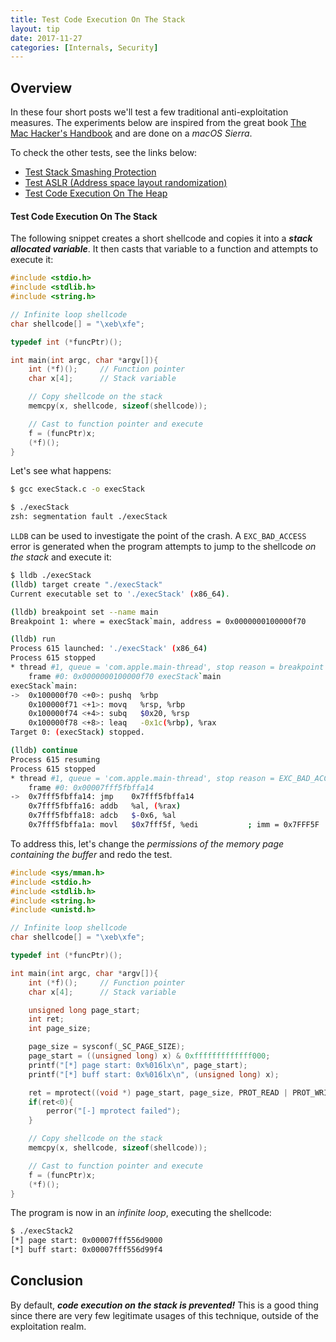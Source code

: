 ```yaml
---
title: Test Code Execution On The Stack
layout: tip
date: 2017-11-27
categories: [Internals, Security]
---
```


## Overview

In these four short posts we'll test a few traditional anti-exploitation measures. The experiments below are inspired from the great book [The Mac Hacker's Handbook](https://www.amazon.co.uk/Mac-Hackers-Handbook-Charlie-Miller/dp/0470395362) and are done on a _macOS Sierra_.

To check the other tests, see the links below:
* [Test Stack Smashing Protection]()
* [Test ASLR (Address space layout randomization)]()
* [Test Code Execution On The Heap]()

#### Test Code Execution On The Stack

The following snippet creates a short shellcode and copies it into a _**stack allocated variable**_. It then casts that variable to a function and attempts to execute it:

```c
#include <stdio.h>
#include <stdlib.h>
#include <string.h>

// Infinite loop shellcode
char shellcode[] = "\xeb\xfe";

typedef int (*funcPtr)();

int main(int argc, char *argv[]){
    int (*f)();		// Function pointer
    char x[4];		// Stack variable

    // Copy shellcode on the stack
    memcpy(x, shellcode, sizeof(shellcode));

    // Cast to function pointer and execute
    f = (funcPtr)x;
    (*f)();
}
```

Let's see what happens:

```bash
$ gcc execStack.c -o execStack

$ ./execStack
zsh: segmentation fault ./execStack
```

```LLDB``` can be used to investigate the point of the crash. A ```EXC_BAD_ACCESS``` error is generated when the program attempts to jump to the shellcode _on the stack_ and execute it:

```bash
$ lldb ./execStack
(lldb) target create "./execStack"
Current executable set to './execStack' (x86_64).

(lldb) breakpoint set --name main
Breakpoint 1: where = execStack`main, address = 0x0000000100000f70

(lldb) run
Process 615 launched: './execStack' (x86_64)
Process 615 stopped
* thread #1, queue = 'com.apple.main-thread', stop reason = breakpoint 1.1
    frame #0: 0x0000000100000f70 execStack`main
execStack`main:
->  0x100000f70 <+0>: pushq  %rbp
    0x100000f71 <+1>: movq   %rsp, %rbp
    0x100000f74 <+4>: subq   $0x20, %rsp
    0x100000f78 <+8>: leaq   -0x1c(%rbp), %rax
Target 0: (execStack) stopped.

(lldb) continue
Process 615 resuming
Process 615 stopped
* thread #1, queue = 'com.apple.main-thread', stop reason = EXC_BAD_ACCESS (code=2, address=0x7fff5fbffa14)
    frame #0: 0x00007fff5fbffa14
->  0x7fff5fbffa14: jmp    0x7fff5fbffa14
    0x7fff5fbffa16: addb   %al, (%rax)
    0x7fff5fbffa18: adcb   $-0x6, %al
    0x7fff5fbffa1a: movl   $0x7fff5f, %edi           ; imm = 0x7FFF5F
```

To address this, let's change the _permissions of the memory page containing the buffer_ and redo the test. 

```c
#include <sys/mman.h>
#include <stdio.h>
#include <stdlib.h>
#include <string.h>
#include <unistd.h>

// Infinite loop shellcode
char shellcode[] = "\xeb\xfe";

typedef int (*funcPtr)();

int main(int argc, char *argv[]){
    int (*f)();		// Function pointer
    char x[4];		// Stack variable

    unsigned long page_start;
    int ret;
    int page_size;

    page_size = sysconf(_SC_PAGE_SIZE);
    page_start = ((unsigned long) x) & 0xfffffffffffff000;
    printf("[*] page start: 0x%016lx\n", page_start);
    printf("[*] buff start: 0x%016lx\n", (unsigned long) x);

    ret = mprotect((void *) page_start, page_size, PROT_READ | PROT_WRITE | PROT_EXEC);
    if(ret<0){
        perror("[-] mprotect failed");
    }

    // Copy shellcode on the stack
    memcpy(x, shellcode, sizeof(shellcode));

    // Cast to function pointer and execute
    f = (funcPtr)x;
    (*f)();
}
```

The program is now in an _infinite loop_, executing the shellcode:

```bash
$ ./execStack2
[*] page start: 0x00007fff556d9000
[*] buff start: 0x00007fff556d99f4
```

## Conclusion

By default, _**code execution on the stack is prevented!**_ This is a good thing since there are very few legitimate usages of this technique, outside of the exploitation realm.
